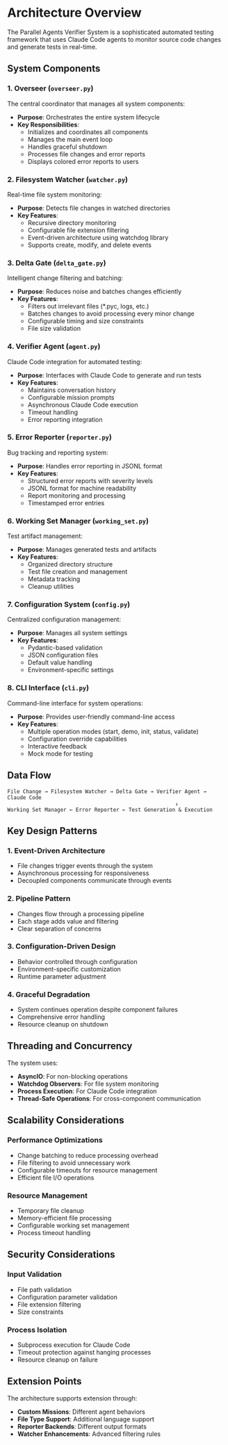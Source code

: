 # Architecture Overview

The Parallel Agents Verifier System is a sophisticated automated testing framework that uses Claude Code agents to monitor source code changes and generate tests in real-time.

## System Components

### 1. Overseer (`overseer.py`)
The central coordinator that manages all system components:
- **Purpose**: Orchestrates the entire system lifecycle
- **Key Responsibilities**:
  - Initializes and coordinates all components
  - Manages the main event loop
  - Handles graceful shutdown
  - Processes file changes and error reports
  - Displays colored error reports to users

### 2. Filesystem Watcher (`watcher.py`)
Real-time file system monitoring:
- **Purpose**: Detects file changes in watched directories
- **Key Features**:
  - Recursive directory monitoring
  - Configurable file extension filtering
  - Event-driven architecture using watchdog library
  - Supports create, modify, and delete events

### 3. Delta Gate (`delta_gate.py`)
Intelligent change filtering and batching:
- **Purpose**: Reduces noise and batches changes efficiently
- **Key Features**:
  - Filters out irrelevant files (*.pyc, logs, etc.)
  - Batches changes to avoid processing every minor change
  - Configurable timing and size constraints
  - File size validation

### 4. Verifier Agent (`agent.py`)
Claude Code integration for automated testing:
- **Purpose**: Interfaces with Claude Code to generate and run tests
- **Key Features**:
  - Maintains conversation history
  - Configurable mission prompts
  - Asynchronous Claude Code execution
  - Timeout handling
  - Error reporting integration

### 5. Error Reporter (`reporter.py`)
Bug tracking and reporting system:
- **Purpose**: Handles error reporting in JSONL format
- **Key Features**:
  - Structured error reports with severity levels
  - JSONL format for machine readability
  - Report monitoring and processing
  - Timestamped error entries

### 6. Working Set Manager (`working_set.py`)
Test artifact management:
- **Purpose**: Manages generated tests and artifacts
- **Key Features**:
  - Organized directory structure
  - Test file creation and management
  - Metadata tracking
  - Cleanup utilities

### 7. Configuration System (`config.py`)
Centralized configuration management:
- **Purpose**: Manages all system settings
- **Key Features**:
  - Pydantic-based validation
  - JSON configuration files
  - Default value handling
  - Environment-specific settings

### 8. CLI Interface (`cli.py`)
Command-line interface for system operations:
- **Purpose**: Provides user-friendly command-line access
- **Key Features**:
  - Multiple operation modes (start, demo, init, status, validate)
  - Configuration override capabilities
  - Interactive feedback
  - Mock mode for testing

## Data Flow

```
File Change → Filesystem Watcher → Delta Gate → Verifier Agent → Claude Code
                                                      ↓
Working Set Manager ← Error Reporter ← Test Generation & Execution
```

## Key Design Patterns

### 1. Event-Driven Architecture
- File changes trigger events through the system
- Asynchronous processing for responsiveness
- Decoupled components communicate through events

### 2. Pipeline Pattern
- Changes flow through a processing pipeline
- Each stage adds value and filtering
- Clear separation of concerns

### 3. Configuration-Driven Design
- Behavior controlled through configuration
- Environment-specific customization
- Runtime parameter adjustment

### 4. Graceful Degradation
- System continues operation despite component failures
- Comprehensive error handling
- Resource cleanup on shutdown

## Threading and Concurrency

The system uses:
- **AsyncIO**: For non-blocking operations
- **Watchdog Observers**: For file system monitoring
- **Process Execution**: For Claude Code integration
- **Thread-Safe Operations**: For cross-component communication

## Scalability Considerations

### Performance Optimizations
- Change batching to reduce processing overhead
- File filtering to avoid unnecessary work
- Configurable timeouts for resource management
- Efficient file I/O operations

### Resource Management
- Temporary file cleanup
- Memory-efficient file processing
- Configurable working set management
- Process timeout handling

## Security Considerations

### Input Validation
- File path validation
- Configuration parameter validation
- File extension filtering
- Size constraints

### Process Isolation
- Subprocess execution for Claude Code
- Timeout protection against hanging processes
- Resource cleanup on failure

## Extension Points

The architecture supports extension through:
- **Custom Missions**: Different agent behaviors
- **File Type Support**: Additional language support
- **Reporter Backends**: Different output formats
- **Watcher Enhancements**: Advanced filtering rules